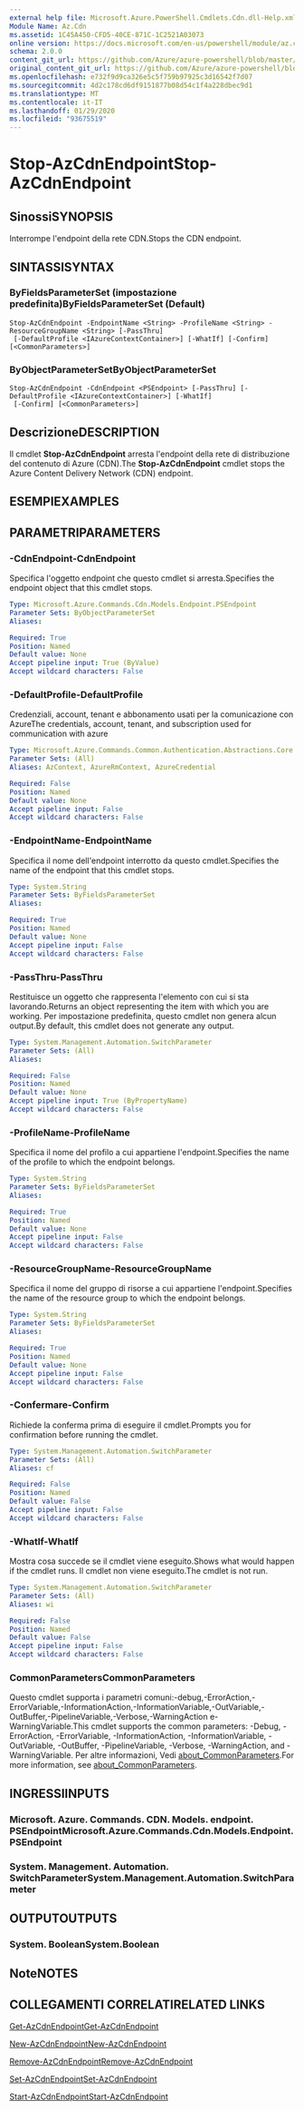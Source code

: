 ```yaml
---
external help file: Microsoft.Azure.PowerShell.Cmdlets.Cdn.dll-Help.xml
Module Name: Az.Cdn
ms.assetid: 1C45A450-CFD5-40CE-871C-1C2521A03073
online version: https://docs.microsoft.com/en-us/powershell/module/az.cdn/stop-azcdnendpoint
schema: 2.0.0
content_git_url: https://github.com/Azure/azure-powershell/blob/master/src/Cdn/Cdn/help/Stop-AzCdnEndpoint.md
original_content_git_url: https://github.com/Azure/azure-powershell/blob/master/src/Cdn/Cdn/help/Stop-AzCdnEndpoint.md
ms.openlocfilehash: e732f9d9ca326e5c5f759b97925c3d16542f7d07
ms.sourcegitcommit: 4d2c178cd6df9151877b08d54c1f4a228dbec9d1
ms.translationtype: MT
ms.contentlocale: it-IT
ms.lasthandoff: 01/29/2020
ms.locfileid: "93675519"
---
```

# <span data-ttu-id="2b5f8-101">Stop-AzCdnEndpoint</span><span class="sxs-lookup"><span data-stu-id="2b5f8-101">Stop-AzCdnEndpoint</span></span>

## <span data-ttu-id="2b5f8-102">Sinossi</span><span class="sxs-lookup"><span data-stu-id="2b5f8-102">SYNOPSIS</span></span>
<span data-ttu-id="2b5f8-103">Interrompe l'endpoint della rete CDN.</span><span class="sxs-lookup"><span data-stu-id="2b5f8-103">Stops the CDN endpoint.</span></span>

## <span data-ttu-id="2b5f8-104">SINTASSI</span><span class="sxs-lookup"><span data-stu-id="2b5f8-104">SYNTAX</span></span>

### <span data-ttu-id="2b5f8-105">ByFieldsParameterSet (impostazione predefinita)</span><span class="sxs-lookup"><span data-stu-id="2b5f8-105">ByFieldsParameterSet (Default)</span></span>
```
Stop-AzCdnEndpoint -EndpointName <String> -ProfileName <String> -ResourceGroupName <String> [-PassThru]
 [-DefaultProfile <IAzureContextContainer>] [-WhatIf] [-Confirm] [<CommonParameters>]
```

### <span data-ttu-id="2b5f8-106">ByObjectParameterSet</span><span class="sxs-lookup"><span data-stu-id="2b5f8-106">ByObjectParameterSet</span></span>
```
Stop-AzCdnEndpoint -CdnEndpoint <PSEndpoint> [-PassThru] [-DefaultProfile <IAzureContextContainer>] [-WhatIf]
 [-Confirm] [<CommonParameters>]
```

## <span data-ttu-id="2b5f8-107">Descrizione</span><span class="sxs-lookup"><span data-stu-id="2b5f8-107">DESCRIPTION</span></span>
<span data-ttu-id="2b5f8-108">Il cmdlet **Stop-AzCdnEndpoint** arresta l'endpoint della rete di distribuzione del contenuto di Azure (CDN).</span><span class="sxs-lookup"><span data-stu-id="2b5f8-108">The **Stop-AzCdnEndpoint** cmdlet stops the Azure Content Delivery Network (CDN) endpoint.</span></span>

## <span data-ttu-id="2b5f8-109">ESEMPI</span><span class="sxs-lookup"><span data-stu-id="2b5f8-109">EXAMPLES</span></span>

## <span data-ttu-id="2b5f8-110">PARAMETRI</span><span class="sxs-lookup"><span data-stu-id="2b5f8-110">PARAMETERS</span></span>

### <span data-ttu-id="2b5f8-111">-CdnEndpoint</span><span class="sxs-lookup"><span data-stu-id="2b5f8-111">-CdnEndpoint</span></span>
<span data-ttu-id="2b5f8-112">Specifica l'oggetto endpoint che questo cmdlet si arresta.</span><span class="sxs-lookup"><span data-stu-id="2b5f8-112">Specifies the endpoint object that this cmdlet stops.</span></span>

```yaml
Type: Microsoft.Azure.Commands.Cdn.Models.Endpoint.PSEndpoint
Parameter Sets: ByObjectParameterSet
Aliases:

Required: True
Position: Named
Default value: None
Accept pipeline input: True (ByValue)
Accept wildcard characters: False
```

### <span data-ttu-id="2b5f8-113">-DefaultProfile</span><span class="sxs-lookup"><span data-stu-id="2b5f8-113">-DefaultProfile</span></span>
<span data-ttu-id="2b5f8-114">Credenziali, account, tenant e abbonamento usati per la comunicazione con Azure</span><span class="sxs-lookup"><span data-stu-id="2b5f8-114">The credentials, account, tenant, and subscription used for communication with azure</span></span>

```yaml
Type: Microsoft.Azure.Commands.Common.Authentication.Abstractions.Core.IAzureContextContainer
Parameter Sets: (All)
Aliases: AzContext, AzureRmContext, AzureCredential

Required: False
Position: Named
Default value: None
Accept pipeline input: False
Accept wildcard characters: False
```

### <span data-ttu-id="2b5f8-115">-EndpointName</span><span class="sxs-lookup"><span data-stu-id="2b5f8-115">-EndpointName</span></span>
<span data-ttu-id="2b5f8-116">Specifica il nome dell'endpoint interrotto da questo cmdlet.</span><span class="sxs-lookup"><span data-stu-id="2b5f8-116">Specifies the name of the endpoint that this cmdlet stops.</span></span>

```yaml
Type: System.String
Parameter Sets: ByFieldsParameterSet
Aliases:

Required: True
Position: Named
Default value: None
Accept pipeline input: False
Accept wildcard characters: False
```

### <span data-ttu-id="2b5f8-117">-PassThru</span><span class="sxs-lookup"><span data-stu-id="2b5f8-117">-PassThru</span></span>
<span data-ttu-id="2b5f8-118">Restituisce un oggetto che rappresenta l'elemento con cui si sta lavorando.</span><span class="sxs-lookup"><span data-stu-id="2b5f8-118">Returns an object representing the item with which you are working.</span></span>
<span data-ttu-id="2b5f8-119">Per impostazione predefinita, questo cmdlet non genera alcun output.</span><span class="sxs-lookup"><span data-stu-id="2b5f8-119">By default, this cmdlet does not generate any output.</span></span>

```yaml
Type: System.Management.Automation.SwitchParameter
Parameter Sets: (All)
Aliases:

Required: False
Position: Named
Default value: None
Accept pipeline input: True (ByPropertyName)
Accept wildcard characters: False
```

### <span data-ttu-id="2b5f8-120">-ProfileName</span><span class="sxs-lookup"><span data-stu-id="2b5f8-120">-ProfileName</span></span>
<span data-ttu-id="2b5f8-121">Specifica il nome del profilo a cui appartiene l'endpoint.</span><span class="sxs-lookup"><span data-stu-id="2b5f8-121">Specifies the name of the profile to which the endpoint belongs.</span></span>

```yaml
Type: System.String
Parameter Sets: ByFieldsParameterSet
Aliases:

Required: True
Position: Named
Default value: None
Accept pipeline input: False
Accept wildcard characters: False
```

### <span data-ttu-id="2b5f8-122">-ResourceGroupName</span><span class="sxs-lookup"><span data-stu-id="2b5f8-122">-ResourceGroupName</span></span>
<span data-ttu-id="2b5f8-123">Specifica il nome del gruppo di risorse a cui appartiene l'endpoint.</span><span class="sxs-lookup"><span data-stu-id="2b5f8-123">Specifies the name of the resource group to which the endpoint belongs.</span></span>

```yaml
Type: System.String
Parameter Sets: ByFieldsParameterSet
Aliases:

Required: True
Position: Named
Default value: None
Accept pipeline input: False
Accept wildcard characters: False
```

### <span data-ttu-id="2b5f8-124">-Confermare</span><span class="sxs-lookup"><span data-stu-id="2b5f8-124">-Confirm</span></span>
<span data-ttu-id="2b5f8-125">Richiede la conferma prima di eseguire il cmdlet.</span><span class="sxs-lookup"><span data-stu-id="2b5f8-125">Prompts you for confirmation before running the cmdlet.</span></span>

```yaml
Type: System.Management.Automation.SwitchParameter
Parameter Sets: (All)
Aliases: cf

Required: False
Position: Named
Default value: False
Accept pipeline input: False
Accept wildcard characters: False
```

### <span data-ttu-id="2b5f8-126">-WhatIf</span><span class="sxs-lookup"><span data-stu-id="2b5f8-126">-WhatIf</span></span>
<span data-ttu-id="2b5f8-127">Mostra cosa succede se il cmdlet viene eseguito.</span><span class="sxs-lookup"><span data-stu-id="2b5f8-127">Shows what would happen if the cmdlet runs.</span></span>
<span data-ttu-id="2b5f8-128">Il cmdlet non viene eseguito.</span><span class="sxs-lookup"><span data-stu-id="2b5f8-128">The cmdlet is not run.</span></span>

```yaml
Type: System.Management.Automation.SwitchParameter
Parameter Sets: (All)
Aliases: wi

Required: False
Position: Named
Default value: False
Accept pipeline input: False
Accept wildcard characters: False
```

### <span data-ttu-id="2b5f8-129">CommonParameters</span><span class="sxs-lookup"><span data-stu-id="2b5f8-129">CommonParameters</span></span>
<span data-ttu-id="2b5f8-130">Questo cmdlet supporta i parametri comuni:-debug,-ErrorAction,-ErrorVariable,-InformationAction,-InformationVariable,-OutVariable,-OutBuffer,-PipelineVariable,-Verbose,-WarningAction e-WarningVariable.</span><span class="sxs-lookup"><span data-stu-id="2b5f8-130">This cmdlet supports the common parameters: -Debug, -ErrorAction, -ErrorVariable, -InformationAction, -InformationVariable, -OutVariable, -OutBuffer, -PipelineVariable, -Verbose, -WarningAction, and -WarningVariable.</span></span> <span data-ttu-id="2b5f8-131">Per altre informazioni, Vedi [about_CommonParameters](https://go.microsoft.com/fwlink/?LinkID=113216).</span><span class="sxs-lookup"><span data-stu-id="2b5f8-131">For more information, see [about_CommonParameters](https://go.microsoft.com/fwlink/?LinkID=113216).</span></span>

## <span data-ttu-id="2b5f8-132">INGRESSI</span><span class="sxs-lookup"><span data-stu-id="2b5f8-132">INPUTS</span></span>

### <span data-ttu-id="2b5f8-133">Microsoft. Azure. Commands. CDN. Models. endpoint. PSEndpoint</span><span class="sxs-lookup"><span data-stu-id="2b5f8-133">Microsoft.Azure.Commands.Cdn.Models.Endpoint.PSEndpoint</span></span>

### <span data-ttu-id="2b5f8-134">System. Management. Automation. SwitchParameter</span><span class="sxs-lookup"><span data-stu-id="2b5f8-134">System.Management.Automation.SwitchParameter</span></span>

## <span data-ttu-id="2b5f8-135">OUTPUT</span><span class="sxs-lookup"><span data-stu-id="2b5f8-135">OUTPUTS</span></span>

### <span data-ttu-id="2b5f8-136">System. Boolean</span><span class="sxs-lookup"><span data-stu-id="2b5f8-136">System.Boolean</span></span>

## <span data-ttu-id="2b5f8-137">Note</span><span class="sxs-lookup"><span data-stu-id="2b5f8-137">NOTES</span></span>

## <span data-ttu-id="2b5f8-138">COLLEGAMENTI CORRELATI</span><span class="sxs-lookup"><span data-stu-id="2b5f8-138">RELATED LINKS</span></span>

[<span data-ttu-id="2b5f8-139">Get-AzCdnEndpoint</span><span class="sxs-lookup"><span data-stu-id="2b5f8-139">Get-AzCdnEndpoint</span></span>](./Get-AzCdnEndpoint.md)

[<span data-ttu-id="2b5f8-140">New-AzCdnEndpoint</span><span class="sxs-lookup"><span data-stu-id="2b5f8-140">New-AzCdnEndpoint</span></span>](./New-AzCdnEndpoint.md)

[<span data-ttu-id="2b5f8-141">Remove-AzCdnEndpoint</span><span class="sxs-lookup"><span data-stu-id="2b5f8-141">Remove-AzCdnEndpoint</span></span>](./Remove-AzCdnEndpoint.md)

[<span data-ttu-id="2b5f8-142">Set-AzCdnEndpoint</span><span class="sxs-lookup"><span data-stu-id="2b5f8-142">Set-AzCdnEndpoint</span></span>](./Set-AzCdnEndpoint.md)

[<span data-ttu-id="2b5f8-143">Start-AzCdnEndpoint</span><span class="sxs-lookup"><span data-stu-id="2b5f8-143">Start-AzCdnEndpoint</span></span>](./Start-AzCdnEndpoint.md)


